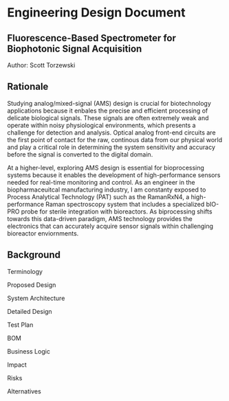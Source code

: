 # Engineering Design Document
## Fluorescence-Based Spectrometer for Biophotonic Signal Acquisition
Author: Scott Torzewski

## Rationale
Studying analog/mixed-signal (AMS) design is crucial for biotechnology applications because it enbales the precise and efficient processing of delicate biological signals. These signals are often extremely weak and operate within noisy physiological environments, which presents a challenge for detection and analysis. Optical analog front-end circuits are the first point of contact for the raw, continous data from our physical world and play a critical role in determining the system sensitivity and accuracy before the signal is converted to the digital domain. 

At a higher-level, exploring AMS design is essential for bioprocessing systems because it enables the development of high-performance sensors needed for real-time monitoring and control. As an engineer in the biopharmaceuitcal manufacturing industry, I am constanty exposed to Process Analytical Technology (PAT) such as the RamanRxN4, a high-performance Raman spectroscopy system that includes a specialized bIO-PRO probe for sterile integration with bioreactors.  As biprocessing shifts towards this data-driven paradigm, AMS technology provides the electronics that can accurately acquire sensor signals within challenging bioreactor enviornments. 

## Background

Terminology

Proposed Design

System Architecture

Detailed Design

Test Plan

BOM

Business Logic

Impact

Risks

Alternatives 


